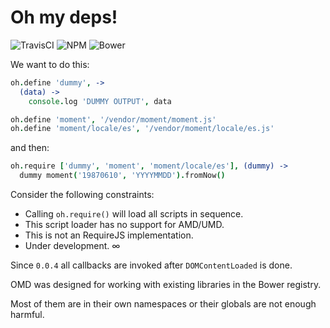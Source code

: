 # Oh my deps!

![TravisCI](https://img.shields.io/travis/gextech/oh-my-deps/master.svg) ![NPM](https://img.shields.io/npm/v/oh-my-deps.svg) ![Bower](https://img.shields.io/bower/v/oh-my-deps.svg)

We want to do this:

```coffeescript
oh.define 'dummy', ->
  (data) ->
    console.log 'DUMMY OUTPUT', data

oh.define 'moment', '/vendor/moment/moment.js'
oh.define 'moment/locale/es', '/vendor/moment/locale/es.js'
```

and then:

```coffeescript
oh.require ['dummy', 'moment', 'moment/locale/es'], (dummy) ->
  dummy moment('19870610', 'YYYYMMDD').fromNow()
```

Consider the following constraints:

- Calling `oh.require()` will load all scripts in sequence.
- This script loader has no support for AMD/UMD.
- This is not an RequireJS implementation.
- Under development. &infin;

Since `0.0.4` all callbacks are invoked after `DOMContentLoaded` is done.

OMD was designed for working with existing libraries in the Bower registry.

Most of them are in their own namespaces or their globals are not enough harmful.
